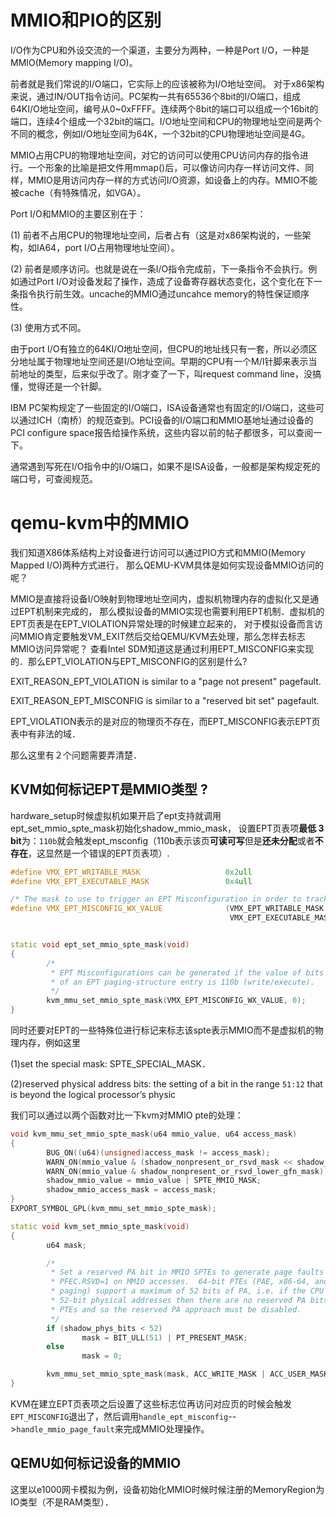 
# MMIO和PIO的区别

I/O作为CPU和外设交流的一个渠道，主要分为两种，一种是Port I/O，一种是MMIO(Memory mapping I/O)。 

前者就是我们常说的I/O端口，它实际上的应该被称为I/O地址空间。 对于x86架构来说，通过IN/OUT指令访问。PC架构一共有65536个8bit的I/O端口，组成64KI/O地址空间，编号从0~0xFFFF。连续两个8bit的端口可以组成一个16bit的端口，连续4个组成一个32bit的端口。I/O地址空间和CPU的物理地址空间是两个不同的概念，例如I/O地址空间为64K，一个32bit的CPU物理地址空间是4G。 

MMIO占用CPU的物理地址空间，对它的访问可以使用CPU访问内存的指令进行。一个形象的比喻是把文件用mmap()后，可以像访问内存一样访问文件、同样，MMIO是用访问内存一样的方式访问I/O资源，如设备上的内存。MMIO不能被cache（有特殊情况，如VGA）。 

Port I/O和MMIO的主要区别在于：

(1) 前者不占用CPU的物理地址空间，后者占有（这是对x86架构说的，一些架构，如IA64，port I/O占用物理地址空间）。

(2) 前者是顺序访问。也就是说在一条I/O指令完成前，下一条指令不会执行。例如通过Port I/O对设备发起了操作，造成了设备寄存器状态变化，这个变化在下一条指令执行前生效。uncache的MMIO通过uncahce memory的特性保证顺序性。

(3) 使用方式不同。 

由于port I/O有独立的64KI/O地址空间，但CPU的地址线只有一套，所以必须区分地址属于物理地址空间还是I/O地址空间。早期的CPU有一个M/I针脚来表示当前地址的类型，后来似乎改了。刚才查了一下，叫request command line，没搞懂，觉得还是一个针脚。

IBM PC架构规定了一些固定的I/O端口，ISA设备通常也有固定的I/O端口，这些可以通过ICH（南桥）的规范查到。PCI设备的I/O端口和MMIO基地址通过设备的PCI configure space报告给操作系统，这些内容以前的帖子都很多，可以查阅一下。 

通常遇到写死在I/O指令中的I/O端口，如果不是ISA设备，一般都是架构规定死的端口号，可查阅规范。

# qemu-kvm中的MMIO

我们知道X86体系结构上对设备进行访问可以通过PIO方式和MMIO(Memory Mapped I/O)两种方式进行， 那么QEMU-KVM具体是如何实现设备MMIO访问的呢？

MMIO是直接将设备I/O映射到物理地址空间内，虚拟机物理内存的虚拟化又是通过EPT机制来完成的， 那么模拟设备的MMIO实现也需要利用EPT机制．虚拟机的EPT页表是在EPT_VIOLATION异常处理的时候建立起来的， 对于模拟设备而言访问MMIO肯定要触发VM_EXIT然后交给QEMU/KVM去处理，那么怎样去标志MMIO访问异常呢？ 查看Intel SDM知道这是通过利用EPT_MISCONFIG来实现的．那么EPT_VIOLATION与EPT_MISCONFIG的区别是什么?

EXIT_REASON_EPT_VIOLATION is similar to a "page not present" pagefault.

EXIT_REASON_EPT_MISCONFIG is similar to a "reserved bit set" pagefault.

EPT_VIOLATION表示的是对应的物理页不存在，而EPT_MISCONFIG表示EPT页表中有非法的域．

那么这里有２个问题需要弄清楚．

## KVM如何标记EPT是MMIO类型 ?

hardware_setup时候虚拟机如果开启了ept支持就调用ept_set_mmio_spte_mask初始化shadow_mmio_mask， 设置EPT页表项**最低 3 bit**为：`110b`就会触发ept_msconfig（110b表示该页**可读可写**但是**还未分配**或者**不存在**，这显然是一个错误的EPT页表项）.

```cpp
#define VMX_EPT_WRITABLE_MASK                   0x2ull
#define VMX_EPT_EXECUTABLE_MASK                 0x4ull

/* The mask to use to trigger an EPT Misconfiguration in order to track MMIO */
#define VMX_EPT_MISCONFIG_WX_VALUE              (VMX_EPT_WRITABLE_MASK |       \
                                                 VMX_EPT_EXECUTABLE_MASK)


static void ept_set_mmio_spte_mask(void)
{
        /*
         * EPT Misconfigurations can be generated if the value of bits 2:0
         * of an EPT paging-structure entry is 110b (write/execute).
         */
        kvm_mmu_set_mmio_spte_mask(VMX_EPT_MISCONFIG_WX_VALUE, 0);
}
```

同时还要对EPT的一些特殊位进行标记来标志该spte表示MMIO而不是虚拟机的物理内存，例如这里

(1)set the special mask:  SPTE_SPECIAL_MASK．

(2)reserved physical address bits:  the setting of a bit in the range `51:12` that is beyond the logical processor’s physic

我们可以通过以两个函数对比一下kvm对MMIO pte的处理：

```cpp
void kvm_mmu_set_mmio_spte_mask(u64 mmio_value, u64 access_mask)
{
        BUG_ON((u64)(unsigned)access_mask != access_mask);
        WARN_ON(mmio_value & (shadow_nonpresent_or_rsvd_mask << shadow_nonpresent_or_rsvd_mask_len));
        WARN_ON(mmio_value & shadow_nonpresent_or_rsvd_lower_gfn_mask);
        shadow_mmio_value = mmio_value | SPTE_MMIO_MASK;
        shadow_mmio_access_mask = access_mask;
}
EXPORT_SYMBOL_GPL(kvm_mmu_set_mmio_spte_mask);

static void kvm_set_mmio_spte_mask(void)
{
        u64 mask;

        /*
         * Set a reserved PA bit in MMIO SPTEs to generate page faults with
         * PFEC.RSVD=1 on MMIO accesses.  64-bit PTEs (PAE, x86-64, and EPT
         * paging) support a maximum of 52 bits of PA, i.e. if the CPU supports
         * 52-bit physical addresses then there are no reserved PA bits in the
         * PTEs and so the reserved PA approach must be disabled.
         */
        if (shadow_phys_bits < 52)
                mask = BIT_ULL(51) | PT_PRESENT_MASK;
        else
                mask = 0;

        kvm_mmu_set_mmio_spte_mask(mask, ACC_WRITE_MASK | ACC_USER_MASK);
}
```

KVM在建立EPT页表项之后设置了这些标志位再访问对应页的时候会触发`EPT_MISCONFIG`退出了，然后调用`handle_ept_misconfig`-->`handle_mmio_page_fault`来完成MMIO处理操作。

## QEMU如何标记设备的MMIO

这里以e1000网卡模拟为例，设备初始化MMIO时候时候注册的MemoryRegion为IO类型（不是RAM类型）．